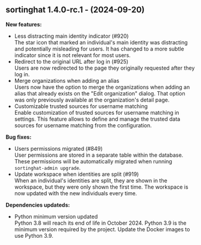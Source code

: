 ## sortinghat 1.4.0-rc.1 - (2024-09-20)

**New features:**

 * Less distracting main identity indicator (#920)\
   The star icon that marked an individual's main identity was
   distracting and potentially misleading for users. It has changed to a
   more subtle indicator since it is not relevant for most users.
 * Redirect to the original URL after log in (#925)\
   Users are now redirected to the page they originally requested after
   they log in.
 * Merge organizations when adding an alias\
   Users now have the option to merge the organizations when adding an
   alias that already exists on the "Edit organization" dialog. That
   option was only previously available at the organization's detail
   page.
 * Customizable trusted sources for username matching\
   Enable customization of trusted sources for username matching in
   settings. This feature allows to define and manage the trusted data
   sources for username matching from the configuration.

**Bug fixes:**

 * Users permissions migrated (#849)\
   User permissions are stored in a separate table within the database.
   These permissions will be automatically migrated when running
   `sortinghat-admin upgrade`.
 * Update workspace when identities are split (#919)\
   When an individual's identities are split, they are shown in the
   workspace, but they were only shown the first time. The workspace is
   now updated with the new individuals every time.

**Dependencies updateds:**

 * Python minimum version updated\
   Python 3.8 will reach its end of life in October 2024. Python 3.9 is
   the minimum version required by the project. Update the Docker images
   to use Python 3.9.

